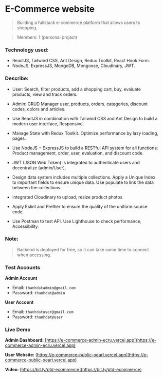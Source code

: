 # E-Commerce website

> Building a fullstack e-commerce platform that allows users to shopping.

> Members: 1 (personal project)

### Technology used:

- ReactJS, Tailwind CSS, Ant Design, Redux Toolkit, React Hook Form.
- NodeJS, ExpressJS, MongoDB, Mongoose, Cloudinary, JWT.

### Describe:

- User: Search, filter products, add a shopping cart, buy, evaluate products, view and track orders.

- Admin: CRUD Manager user, products, orders, categories, discount codes, colors and articles.

- Use ReactJS in combination with Tailwind CSS and Ant Design to build a modern user interface, Responsive.

- Manage State with Redux Toolkit. Optimize performance by lazy loading, pages.

- Use NodeJS + ExpressJS to build a RESTful API system for all functions: Product management, order, user, evaluation, and discount code.

- JWT (JSON Web Token) is integrated to authenticate users and decentralize (admin/User).

- Design data system includes multiple collections. Apply a Unique Index to important fields to ensure unique data. Use populate to link the data between the collections.

- Integrated Cloudinary to upload, resize product photos.

- Apply Eslint and Prettier to ensure the quality of the uniform source code.

- Use Postman to test API. Use Lighthouse to check performance, Accessibility.

### Note:

> Backend is deployed for free, so it can take some time to connect when accessing.

### Test Accounts

**Admin Account**

- Email: `thanhdatadmin@gmail.com`
- Password: `thanhdat@admin`

**User Account**

- Email: `thanhdatuser@gmail.com`
- Password: `thanhdat@user`

### Live Demo

**Admin Dashboard:** [https://e-commerce-admin-ecru.vercel.app](https://e-commerce-admin-ecru.vercel.app)

**User Website:** [https://e-commerce-public-pearl.vercel.app](https://e-commerce-public-pearl.vercel.app)

**Video:** [https://bit.ly/ptd-ecommerce](https://bit.ly/ptd-ecommerce)
